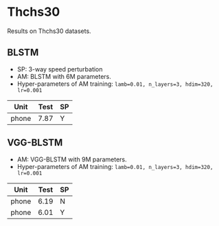 # Thchs30

Results on Thchs30 datasets.

## BLSTM

* SP: 3-way speed perturbation
* AM: BLSTM with 6M parameters.
* Hyper-parameters of AM training: `lamb=0.01, n_layers=3, hdim=320, lr=0.001`

| Unit  | Test | SP   |
| ----- | ---- | ---- |
| phone | 7.87 | Y    |



## VGG-BLSTM

* AM: VGG-BLSTM with 9M parameters. 
* Hyper-parameters of AM training: `lamb=0.01, n_layers=3, hdim=320, lr=0.001`

| Unit  | Test | SP   |
| ----- | ---- | ---- |
| phone | 6.19 | N    |
| phone | 6.01 | Y    |